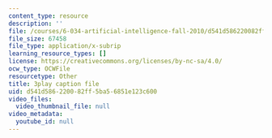 ```yaml
---
content_type: resource
description: ''
file: /courses/6-034-artificial-intelligence-fall-2010/d541d586220082ff5ba56851e123c600_09mb78oiPkA.srt
file_size: 67458
file_type: application/x-subrip
learning_resource_types: []
license: https://creativecommons.org/licenses/by-nc-sa/4.0/
ocw_type: OCWFile
resourcetype: Other
title: 3play caption file
uid: d541d586-2200-82ff-5ba5-6851e123c600
video_files:
  video_thumbnail_file: null
video_metadata:
  youtube_id: null
---
```


